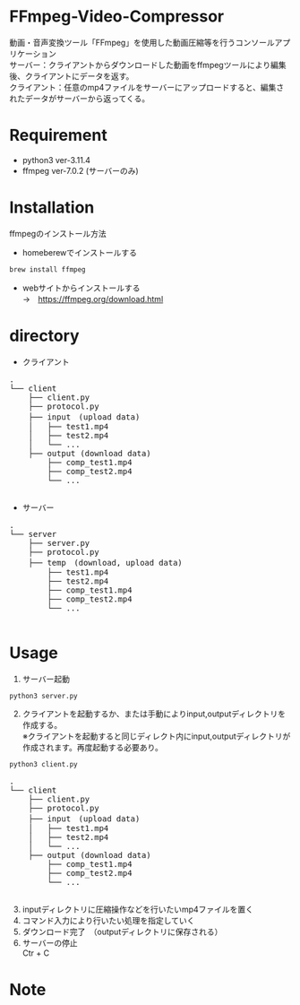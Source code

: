 # FFmpeg-Video-Compressor
動画・音声変換ツール「FFmpeg」を使用した動画圧縮等を行うコンソールアプリケーション  
サーバー：クライアントからダウンロードした動画をffmpegツールにより編集後、クライアントにデータを返す。  
クライアント：任意のmp4ファイルをサーバーにアップロードすると、編集されたデータがサーバーから返ってくる。  

# Requirement
* python3  ver-3.11.4
* ffmpeg   ver-7.0.2 (サーバーのみ)

# Installation
ffmpegのインストール方法
* homeberewでインストールする

```bash
brew install ffmpeg
```
* webサイトからインストールする  
→　https://ffmpeg.org/download.html

# directory
* クライアント
 <pre>
.
└── client
    ├── client.py
    ├── protocol.py
    ├── input　(upload data)
    │   ├── test1.mp4
    │   ├── test2.mp4
    │   └── ...
    ├── output (download data)
        ├── comp_test1.mp4
        ├── comp_test2.mp4
        └── ...
 </pre>
 * サーバー
 <pre>
.
└── server
    ├── server.py
    ├── protocol.py
    ├── temp　(download, upload data)
        ├── test1.mp4
        ├── test2.mp4
        ├── comp_test1.mp4
        ├── comp_test2.mp4
        └── ...   
 </pre>
# Usage
1. サーバー起動
 ```bash
 python3 server.py
 ```
2. クライアントを起動するか、または手動によりinput,outputディレクトリを作成する。  
   ※クライアントを起動すると同じディレクト内にinput,outputディレクトリが作成されます。再度起動する必要あり。
  ```bash
  python3 client.py
  ```
 <pre>
.
└── client
    ├── client.py
    ├── protocol.py
    ├── input　(upload data)
    │   ├── test1.mp4
    │   ├── test2.mp4
    │   └── ...
    ├── output (download data)
        ├── comp_test1.mp4
        ├── comp_test2.mp4
        └── ...
 </pre>


3. inputディレクトリに圧縮操作などを行いたいmp4ファイルを置く
4. コマンド入力により行いたい処理を指定していく
5. ダウンロード完了　（outputディレクトリに保存される）
6. サーバーの停止　　  
Ctr + C  


# Note


 
